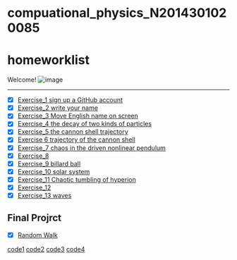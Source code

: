 # compuational_physics_N2014301020085
# homeworklist
Welcome!
![image](http://ogfk5z3q3.bkt.clouddn.com//%E4%B9%A6%E6%B3%95QQ%E5%9B%BE%E7%89%8720170107205519_%E7%9C%8B%E5%9B%BE%E7%8E%8B.jpg)
***
- [x] [Exercise_1  sign up a GitHub account](https://github.com/newsubmarine/compuational_physics_N2014301020085/blob/master/exercise_1)
- [x] [Exercise_2  write your name](https://github.com/newsubmarine/compuational_physics_N2014301020085/blob/master/exercise_2.py)
- [x] [Exercise_3  Move English name on screen](https://www.zybuluo.com/New-submarine/note/513484)
- [x] [Exercise_4  the decay of two kinds of particles](https://www.evernote.com/shard/s670/sh/df825138-d51b-4f67-93eb-118f6386fd47/c600dae591885fbea0e11da673827b06)
- [x] [Exercise_5 the cannon shell trajectory](https://www.zybuluo.com/New-submarine/note/534168)
- [x] [Exercise 6 trajectory of the cannon shell](https://www.zybuluo.com/mdeditor#542255)
- [x] [Exercise_7 chaos in the driven nonlinear pendulum](https://www.zybuluo.com/mdeditor#550151)
- [x] [Exercise_8 ](https://www.zybuluo.com/New-submarine/note/565935)
- [x] [Exercise_9 billard ball](https://www.zybuluo.com/New-submarine/note/573530)
- [x] [Exercise_10 solar system](https://www.zybuluo.com/New-submarine/note/581458)
- [x] [Exercise_11 Chaotic tumbling of hyperion](https://www.zybuluo.com/New-submarine/note/589591)
- [x] [Exercise_12](https://www.zybuluo.com/New-submarine/note/597655)
- [x] [Exercise_13 waves](https://www.zybuluo.com/New-submarine/note/605040)

## Final Projrct

- [x] [Random Walk](https://www.zybuluo.com/New-submarine/note/623224)

[code1](https://github.com/newsubmarine/compuational_physics_N2014301020085/blob/master/diffusion.py) 
[code2](https://github.com/newsubmarine/compuational_physics_N2014301020085/blob/master/one-dimensional%20random%20walk.py)
[code3](https://github.com/newsubmarine/compuational_physics_N2014301020085/blob/master/diffusion1.py)
[code4](https://github.com/newsubmarine/compuational_physics_N2014301020085/blob/master/two-dimensional%20random%20walk.py)
